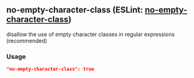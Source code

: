 <!-- Start:AutoDoc:: Modify `src/readme/rules.ts` and run `gulp readme` to update block -->
## no-empty-character-class (ESLint: [no-empty-character-class](http://eslint.org/docs/rules/no-empty-character-class))

disallow the use of empty character classes in regular expressions (recommended)

### Usage

```json
"no-empty-character-class": true
```

<!-- End:AutoDoc -->
